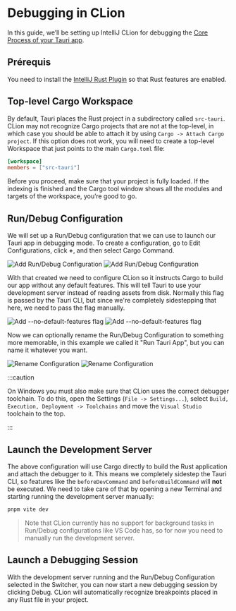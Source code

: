 # Debugging in CLion

In this guide, we’ll be setting up IntelliJ CLion for debugging the [Core Process of your Tauri app][].

## Prérequis

You need to install the [IntelliJ Rust Plugin](https://plugins.jetbrains.com/plugin/8182-rust/docs) so that Rust features are enabled.

## Top-level Cargo Workspace

By default, Tauri places the Rust project in a subdirectory called `src-tauri`. CLion may not recognize Cargo projects that are not at the top-level, in which case you should be able to attach it by using `Cargo -> Attach Cargo project`. If this option does not work, you will need to create a top-level Workspace that just points to the main `Cargo.toml` file:

```toml title=Cargo.toml
[workspace]
members = ["src-tauri"]
```

Before you proceed, make sure that your project is fully loaded. If the indexing is finished and the Cargo tool window shows all the modules and targets of the workspace, you’re good to go.

## Run/Debug Configuration

We will set up a Run/Debug configuration that we can use to launch our Tauri app in debugging mode. To create a configuration, go to Edit Configurations, click **+**, and then select Cargo Command.

![Add Run/Debug Configuration](/img/guides/debugging/clion/add-cargo-config-light.png#gh-light-mode-only) ![Add Run/Debug Configuration](/img/guides/debugging/clion/add-cargo-config-dark.png#gh-dark-mode-only)

With that created we need to configure CLion so it instructs Cargo to build our app without any default features. This will tell Tauri to use your development server instead of reading assets from disk. Normally this flag is passed by the Tauri CLI, but since we're completely sidestepping that here, we need to pass the flag manually.

![Add <code>--no-default-features</code> flag](/img/guides/debugging/clion/set-no-default-features-light.png#gh-light-mode-only) ![Add <code>--no-default-features</code> flag](/img/guides/debugging/clion/set-no-default-features-dark.png#gh-dark-mode-only)

Now we can optionally rename the Run/Debug Configuration to something more memorable, in this example we called it "Run Tauri App", but you can name it whatever you want.

![Rename Configuration](/img/guides/debugging/clion/rename-configuration-light.png#gh-light-mode-only) ![Rename Configuration](/img/guides/debugging/clion/rename-configuration-dark.png#gh-dark-mode-only)

:::caution

On Windows you must also make sure that CLion uses the correct debugger toolchain. To do this, open the Settings (`File -> Settings...`), select `Build, Execution, Deployment -> Toolchains` and move the `Visual Studio` toolchain to the top.

:::

## Launch the Development Server

The above configuration will use Cargo directly to build the Rust application and attach the debugger to it. This means we completely sidestep the Tauri CLI, so features like the `beforeDevCommand` and `beforeBuildCommand` will **not** be executed. We need to take care of that by opening a new Terminal and starting running the development server manually:

```sh
pnpm vite dev
```

> Note that CLion currently has no support for background tasks in Run/Debug configurations like VS Code has, so for now you need to manually run the development server.

## Launch a Debugging Session

With the development server running and the Run/Debug Configuration selected in the Switcher, you can now start a new debugging session by clicking Debug. CLion will automatically recognize breakpoints placed in any Rust file in your project.

[Core Process of your Tauri app]: ../../references/architecture/process-model.md#the-core-process
